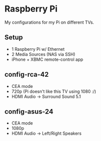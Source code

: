 # Raspberry Pi

My configurations for my Pi on different TVs.

## Setup

+ 1 Raspberry Pi w/ Ethernet
+ 2 Media Sources (NAS via SSH)
+ iPhone + XBMC remote-control app

## config-rca-42

+ CEA mode
+ 720p (Pi doesn't like this TV using 1080 :/)
+ HDMI Audio -> Surround Sound 5.1

## config-asus-24

+ CEA mode
+ 1080p
+ HDMI Audio -> Left/Right Speakers